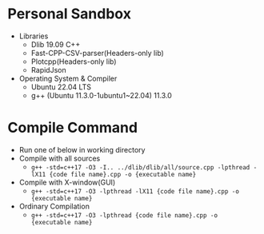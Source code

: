 # Personal Sandbox
- Libraries
    - Dlib 19.09 C++
    - Fast-CPP-CSV-parser(Headers-only lib)
    - Plotcpp(Headers-only lib)
    - RapidJson
- Operating System & Compiler
    - Ubuntu 22.04 LTS
    - g++ (Ubuntu 11.3.0-1ubuntu1~22.04) 11.3.0
# Compile Command
- Run one of below in working directory
- Compile with all sources
    - `
g++ -std=c++17 -O3 -I.. ../dlib/dlib/all/source.cpp -lpthread -lX11 {code file name}.cpp -o {executable name}
`
- Compile with X-window(GUI)
    - `
g++ -std=c++17 -O3 -lpthread -lX11 {code file name}.cpp -o {executable name}
`
- Ordinary Compilation
    - `
g++ -std=c++17 -O3 -lpthread {code file name}.cpp -o {executable name}
`